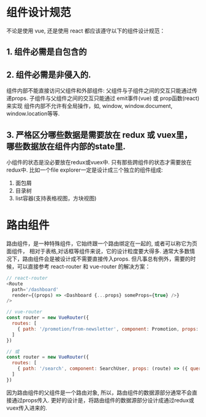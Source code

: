 # 组件设计规范
不论是使用 vue, 还是使用 react 都应该遵守以下的组件设计规范：

## 1. 组件必需是自包含的
## 2. 组件必需是非侵入的.
组件内部不能直接访问父组件和外部组件:
父组件与子组件之间的交互只能通过传递props.
子组件与父组件之间的交互只能通过 emit事件(vue) 或 prop函数(react)来实现
组件内部不允许有全局操作，如, window, window.document, window.location等等.

## 3. 严格区分哪些数据是需要放在 redux 或 vuex里，哪些数据放在组件内部的state里.
小组件的状态是没必要放在redux或vuex中.
只有那些跨组件的状态才需要放在redux中.
比如一个file explorer一定是设计成三个独立的组件组成:
1. 面包屑
2. 目录树
3. list容器(支持表格视图，方块视图)


# 路由组件
路由组件，是一种特殊组件，它始终跟一个路由绑定在一起的, 或者可以称它为页面组件， 相对于表格,对话框等组件来说，它的设计粒度要大得多.
通常大多数情况下，路由组件会是被设计成不需要直接传入props.
但凡事总有例外，需要的时候，可以直接参考 react-router 和 vue-router 的解决方案：
```js
// react-router
<Route
  path='/dashboard'
  render={(props) => <Dashboard {...props} someProps={true} />}
/>

// vue-router
const router = new VueRouter({
  routes: [
    { path: '/promotion/from-newsletter', component: Promotion, props: { newsletterPopup: false } }
  ]
})

// 或
const router = new VueRouter({
  routes: [
    { path: '/search', component: SearchUser, props: (route) => ({ query: route.query.q }) }
  ]
})
```

因为路由组件的父组件是一个路由对象, 所以，路由组件的数据源部分通常不会直接通过props传入.
更好的设计是，将路由组件的数据源部分设计成通过redux或vuex传入进来的. 







